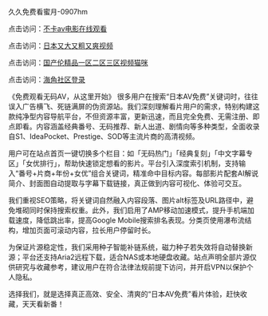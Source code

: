 久久免费看蜜月-0907hm

点击访问：<a href="https://heiliao2dmwwy.pages.dev">不卡av电影在线观看</a>

点击访问：<a href="https://heiliaoxwd5i8.pages.dev">日本又大又粗又爽视频</a>

点击访问：<a href="https://heiliaoe8ajia.pages.dev">国产伦精品一区二区三区视频猫咪</a>

点击访问：<a href="https://heiliaowzu4ur.pages.dev">海角社区登录</a>

《免费观看无码AV，从这里开始》
很多用户在搜索“日本AV免费”关键词时，往往误入广告横飞、死链满屏的伪资源站。我们深刻理解看片用户的需求，特别构建这款纯净型内容导航平台，不但资源丰富，更新迅速，而且完全免费、无需注册、即点即看。内容涵盖经典番号、无码推荐、新人出道、剧情向等多种类型，全面收录自S1、IdeaPocket、Prestige、SOD等主流片商的高清视频。

用户可在站点首页一键切换多个栏目：如「无码热门」「经典复刻」「中文字幕专区」「女优排行」，帮助快速锁定想看的影片。平台引入深度索引机制，支持输入“番号+片商+年份+女优”组合关键词，精准命中目标内容。每部影片配套AI解说简介、封面图自动提取与字幕下载链接，真正做到内容可视化、体验可交互。

我们重视SEO策略，将关键词自然融入内容段落、图片alt标签及URL路径中，避免堆砌同时保持搜索权重。此外，我们启用了AMP移动加速模式，提升手机端加载速度，降低跳出率，提高Google Mobile搜索排名表现。分类页使用瀑布流结构，增加页面可滚动内容，拉长用户停留时长。

为保证片源稳定性，我们采用种子智能补链系统，磁力种子若失效将自动替换新源；平台还支持Aria2远程下载，适合NAS或本地硬盘收藏。站点声明全部片源仅供研究与收藏参考，建议用户在符合法律法规前提下访问，并开启VPN以保护个人隐私。

选择我们，就是选择真正高效、安全、清爽的“日本AV免费”看片体验，赶快收藏，天天看新番！

<span style="display:none;">[Canonical link](https://github.com/aa85402/65403 ）</span>
